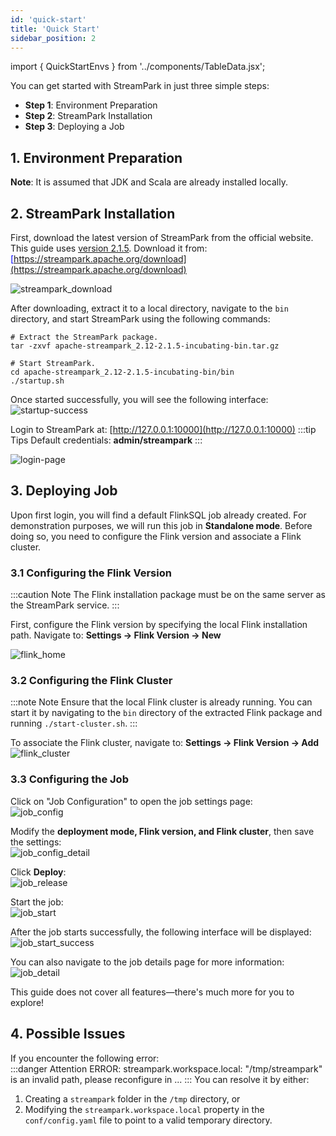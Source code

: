 ```yaml
---
id: 'quick-start'  
title: 'Quick Start'  
sidebar_position: 2
---
```


import { QuickStartEnvs } from '../components/TableData.jsx';

You can get started with StreamPark in just three simple steps:
- **Step 1**: Environment Preparation
- **Step 2**: StreamPark Installation
- **Step 3**: Deploying a Job

## 1. Environment Preparation

<QuickStartEnvs></QuickStartEnvs>

**Note**: It is assumed that JDK and Scala are already installed locally.

## 2. StreamPark Installation
First, download the latest version of StreamPark from the official website. This guide uses <u><font color='blue'>[version 2.1.5](https://www.apache.org/dyn/closer.lua/incubator/streampark/2.1.5/apache-streampark_2.12-2.1.5-incubating-bin.tar.gz?action=download)</font></u>. Download it from: <u><font color='blue'>[https://streampark.apache.org/download](https://streampark.apache.org/download)</font></u>

![streampark_download](/doc/image/quick-start/streampark_download.png)

After downloading, extract it to a local directory, navigate to the `bin` directory, and start StreamPark using the following commands:

```shell
# Extract the StreamPark package.
tar -zxvf apache-streampark_2.12-2.1.5-incubating-bin.tar.gz

# Start StreamPark.
cd apache-streampark_2.12-2.1.5-incubating-bin/bin
./startup.sh
```  

Once started successfully, you will see the following interface:  
![startup-success](/doc/image/quick-start/startup_success.png)

Login to StreamPark at: [http://127.0.0.1:10000](http://127.0.0.1:10000)
:::tip Tips
Default credentials: **admin/streampark**
:::

![login-page](/doc/image/quick-start/login_page.png)

## 3. Deploying Job
Upon first login, you will find a default FlinkSQL job already created. For demonstration purposes, we will run this job in **Standalone mode**. Before doing so, you need to configure the Flink version and associate a Flink cluster.

### 3.1 Configuring the Flink Version
:::caution Note
The Flink installation package must be on the same server as the StreamPark service.
:::

First, configure the Flink version by specifying the local Flink installation path. Navigate to: **Settings → Flink Version → New**

![flink_home](/doc/image/quick-start/flink_home.png)

### 3.2 Configuring the Flink Cluster
:::note Note
Ensure that the local Flink cluster is already running. You can start it by navigating to the `bin` directory of the extracted Flink package and running `./start-cluster.sh`.
:::

To associate the Flink cluster, navigate to: **Settings → Flink Version → Add**  
![flink_cluster](/doc/image/quick-start/flink_cluster.png)

### 3.3 Configuring the Job
Click on "Job Configuration" to open the job settings page:  
![job_config](/doc/image/quick-start/job_config.png)

Modify the **deployment mode, Flink version, and Flink cluster**, then save the settings:  
![job_config_detail](/doc/image/quick-start/job_config_detail.png)

Click **Deploy**:  
![job_release](/doc/image/quick-start/job_release.png)

Start the job:  
![job_start](/doc/image/quick-start/job_start.png)

After the job starts successfully, the following interface will be displayed:  
![job_start_success](/doc/image/quick-start/job_start_success.png)

You can also navigate to the job details page for more information:  
![job_detail](/doc/image/quick-start/job_detail.png)

This guide does not cover all features—there's much more for you to explore!

## 4. Possible Issues
If you encounter the following error:  
:::danger Attention
ERROR: streampark.workspace.local: "/tmp/streampark" is an invalid path, please reconfigure in ...
:::
You can resolve it by either:
1. Creating a `streampark` folder in the `/tmp` directory, or
2. Modifying the `streampark.workspace.local` property in the `conf/config.yaml` file to point to a valid temporary directory.  